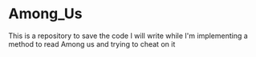 # Among_Us
This is a repository to save the code I will write while I'm implementing a method to read Among us and trying to cheat on it
